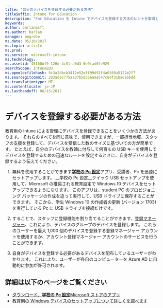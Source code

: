 ```yaml
---
title: "自分のデバイスを登録する必要がある方法"
titleSuffix: Intune for Education
description: "For Education を Intune でデバイスを登録する方法のヒントを取得します。"
keywords: 
author: barlanmsft
ms.author: barlan
manager: angrobe
ms.date: 05/10/2017
ms.topic: article
ms.prod: 
ms.service: microsoft-intune
ms.technology: 
ms.assetid: 45160df9-126d-4c51-a0d3-0e9fad0fe929
searchScope: IntuneEDU
ms.openlocfilehash: 9c3a2dbcb3412e52eff99d92f4a0560a5122e2f7
ms.sourcegitcommit: 293ad8c775aa37b5d3b6a9e547c80f31ba6a5bdd
ms.translationtype: MT
ms.contentlocale: ja-JP
ms.lasthandoff: 08/15/2017
---
```

# <a name="how-should-i-enroll-devices"></a>デバイスを登録する必要がある方法

教育用の Intune による管理にデバイスを登録できることをいくつかの方法があります。 それらのすべてを同じ意味で、使用できますが、一部担当地域、スタッフの支援を登録して、デバイスを受信した数のサイズに基づいての方が簡単です。 たとえば、自分のデバイスを教師に付与して何百もの USB キーを使用してデバイスを登録するための迅速なルートを設定するときに、自身がデバイスを登録するよう伝えてください。

1. 無料を使用することができます[__学校の Pc 設定__](https://docs.microsoft.com/education/windows/use-set-up-school-pcs-app)アプリ、受講者、Pc を迅速にセットアップします。 __学校の Pc 設定__クイック USB セットアップを使用して、Microsoft の推奨される教育設定で Windows 10 デバイスをセットアップできるようになります。 このアプリは、student PC のプロビジョニング パッケージの作成を追って実行して、USB ドライブに保存することができます。 そこから、学生 Windows 10 の作成者の更新 (バージョン 1703) を実行している Pc に USB ドライブを接続だけです。

2. することで、スタッフに登録機能を割り当てることができます、[登録マネージャー](what-are-enrollment-managers.md)、これにより、デバイスのグループのデバイスを登録します。 これらのユーザーを最大 1,000 個のデバイスを登録する登録マネージャー アカウントを使用するか、アカウント登録マネージャー アカウントのサービスを行うことができます。

3. 自身がデバイスを登録する必要があるデバイスを配布しているユーザーがわかります。 これにより、ユーザーが各自のコンピューターを Azure AD に自動的に参加が許可されます。

## <a name="find-out-more"></a>詳細は以下のページをご覧ください

- [ダウンロード、**学校の Pc 設定**Microsoft ストアのアプリ](https://www.microsoft.com/store/p/set-up-school-pcs/9nblggh4ls40)
- [教育用の Windows デバイスのセットアップについて詳しくを調べます](https://docs.microsoft.com/education/windows/set-up-windows-10)
